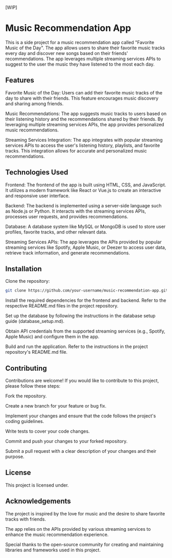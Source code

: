 [WIP]

# Music Recommendation App
This is a side project for a music recommendation app called "Favorite Music of the Day". The app allows users to share their favorite music tracks every day and discover new songs based on their friends' recommendations. The app leverages multiple streaming services APIs to suggest to the user the music they have listened to the most each day.

## Features
Favorite Music of the Day: Users can add their favorite music tracks of the day to share with their friends. This feature encourages music discovery and sharing among friends.

Music Recommendations: The app suggests music tracks to users based on their listening history and the recommendations shared by their friends. By leveraging multiple streaming services APIs, the app provides personalized music recommendations.

Streaming Services Integration: The app integrates with popular streaming services APIs to access the user's listening history, playlists, and favorite tracks. This integration allows for accurate and personalized music recommendations.

## Technologies Used
Frontend: The frontend of the app is built using HTML, CSS, and JavaScript. It utilizes a modern framework like React or Vue.js to create an interactive and responsive user interface.

Backend: The backend is implemented using a server-side language such as Node.js or Python. It interacts with the streaming services APIs, processes user requests, and provides recommendations.

Database: A database system like MySQL or MongoDB is used to store user profiles, favorite tracks, and other relevant data.

Streaming Services APIs: The app leverages the APIs provided by popular streaming services like Spotify, Apple Music, or Deezer to access user data, retrieve track information, and generate recommendations.

## Installation
Clone the repository:

```bash
git clone https://github.com/your-username/music-recommendation-app.git
```
Install the required dependencies for the frontend and backend. Refer to the respective README.md files in the project repository.

Set up the database by following the instructions in the database setup guide (database_setup.md).

Obtain API credentials from the supported streaming services (e.g., Spotify, Apple Music) and configure them in the app.

Build and run the application. Refer to the instructions in the project repository's README.md file.

## Contributing
Contributions are welcome! If you would like to contribute to this project, please follow these steps:

Fork the repository.

Create a new branch for your feature or bug fix.

Implement your changes and ensure that the code follows the project's coding guidelines.

Write tests to cover your code changes.

Commit and push your changes to your forked repository.

Submit a pull request with a clear description of your changes and their purpose.

## License
This project is licensed under.

## Acknowledgements
The project is inspired by the love for music and the desire to share favorite tracks with friends.

The app relies on the APIs provided by various streaming services to enhance the music recommendation experience.

Special thanks to the open-source community for creating and maintaining libraries and frameworks used in this project.
